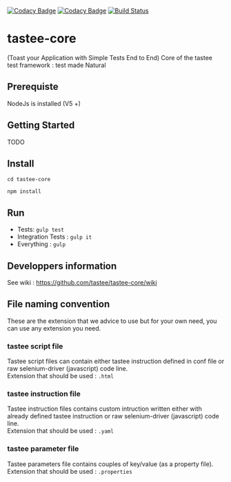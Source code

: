 [![Codacy Badge](https://api.codacy.com/project/badge/Grade/4bb2ab1ad50e438685ed89f47aac65e8)](https://www.codacy.com/app/tastee/tastee-core?utm_source=github.com&amp;utm_medium=referral&amp;utm_content=tastee/tastee-core&amp;utm_campaign=Badge_Grade)
[![Codacy Badge](https://api.codacy.com/project/badge/Coverage/4bb2ab1ad50e438685ed89f47aac65e8)](https://www.codacy.com/app/tastee/tastee-core?utm_source=github.com&amp;utm_medium=referral&amp;utm_content=tastee/tastee-core&amp;utm_campaign=Badge_Coverage)
[![Build Status](https://travis-ci.org/tastee/tastee-core.svg?branch=master)](https://travis-ci.org/tastee/tastee-core)

# tastee-core
(Toast your Application with Simple Tests End to End)
Core of the tastee test framework : test made Natural

## Prerequiste

NodeJs is installed  (V5 +)

## Getting Started
TODO

## Install

`cd tastee-core`

`npm install`

## Run 
* Tests: `gulp test`
* Integration Tests : `gulp it`
* Everything : `gulp`

## Developpers information
See wiki : https://github.com/tastee/tastee-core/wiki

## File naming convention
These are the extension that we advice to use but for your own need, you can use any extension you need.

### tastee script file
Tastee script files can contain either tastee instruction defined in conf file or raw selenium-driver (javascript) code line.  
Extension that should be used : `.html`

### tastee instruction file
Tastee instruction files contains custom intruction written either with already defined tastee instruction or raw selenium-driver (javascript) code line.  
Extension that should be used : `.yaml`

### tastee parameter file
Tastee parameters file contains couples of key/value (as a property file).  
Extension that should be used : `.properties`
